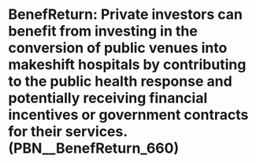 # BenefReturn: __Private investors can benefit from investing in the conversion of public venues into makeshift hospitals by contributing to the public health response and potentially receiving financial incentives or government contracts for their services.__ (PBN__BenefReturn_660)

